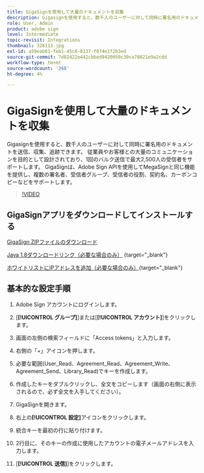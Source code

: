 ```yaml
---
title: GigaSignを使用して大量のドキュメントを収集
description: Gigasignを使用すると、数千人のユーザーに対して同時に署名用のドキュメントを送信、収集、追跡できます
role: User, Admin
product: adobe sign
level: Intermediate
topic-revisit: Integrations
thumbnail: 328113.jpg
exl-id: a59eab61-fe61-45c6-8137-f074e1f2b3ed
source-git-commit: 7d82422e442cbbed9420050c30ca70821e9a2cdd
workflow-type: tm+mt
source-wordcount: '268'
ht-degree: 4%

---
```


# GigaSignを使用して大量のドキュメントを収集

Gigasignを使用すると、数千人のユーザーに対して同時に署名用のドキュメントを送信、収集、追跡できます。 従業員やお客様との大量のコミュニケーションを目的として設計されており、1回のバルク送信で最大2,500人の受信者をサポートします。 GigaSignは、Adobe Sign APIを使用してMegaSignと同じ機能を提供し、複数の署名者、受信者グループ、受信者の役割、契約名、カーボンコピーなどをサポートします。

>[!VIDEO](https://video.tv.adobe.com/v/328113?hidetitle=true)

## GigaSignアプリをダウンロードしてインストールする

[GigaSign ZIPファイルのダウンロード](https://documentcloud.adobe.com/link/track?uri=urn:aaid:scds:US:8975dbca-98d5-4e66-9164-d21163c91c7f)

[Java 1.8ダウンロードリンク（必要な場合のみ）](https://www.oracle.com/java/technologies/javase/javase8-archive-downloads.html) {target=&quot;_blank&quot;}

[ホワイトリストにIPアドレスを追加（必要な場合のみ）](https://helpx.adobe.com/jp/sign/system-requirements.html#IPs){target=&quot;_blank&quot;}

## 基本的な設定手順

1. Adobe Sign アカウントにログインします。

1. [**[!UICONTROL グループ]**]または[**[!UICONTROL アカウント]**]をクリックします。

1. 画面の左側の検索フィールドに「Access tokens」と入力します。

1. 右側の「+」アイコンを押します。

1. 必要な範囲(User_Read、Agreement_Read、Agreement_Write、Agreement_Send、Library_Read)でキーを作成します。

1. 作成したキーをダブルクリックし、全文をコピーします（画面の右側に表示されるので、必ず全文を入手してください）。

1. GigaSignを開きます。

1. 右上の&#x200B;**[!UICONTROL 設定]**&#x200B;アイコンをクリックします。

1. 統合キーを最初の行に貼り付けます。

1. 2行目に、そのキーの作成に使用したアカウントの電子メールアドレスを入力します。

1. [**[!UICONTROL 送信]**]をクリックします。
